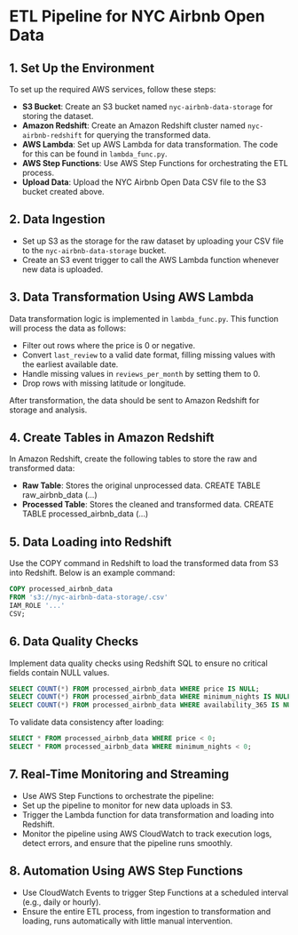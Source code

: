 # ETL Pipeline for NYC Airbnb Open Data

## 1. Set Up the Environment

To set up the required AWS services, follow these steps:

- **S3 Bucket**: Create an S3 bucket named `nyc-airbnb-data-storage` for storing the dataset.
- **Amazon Redshift**: Create an Amazon Redshift cluster named `nyc-airbnb-redshift` for querying the transformed data.
- **AWS Lambda**: Set up AWS Lambda for data transformation. The code for this can be found in `lambda_func.py`.
- **AWS Step Functions**: Use AWS Step Functions for orchestrating the ETL process.
- **Upload Data**: Upload the NYC Airbnb Open Data CSV file to the S3 bucket created above.

## 2. Data Ingestion

- Set up S3 as the storage for the raw dataset by uploading your CSV file to the `nyc-airbnb-data-storage` bucket.
- Create an S3 event trigger to call the AWS Lambda function whenever new data is uploaded.

## 3. Data Transformation Using AWS Lambda

Data transformation logic is implemented in `lambda_func.py`. This function will process the data as follows:
- Filter out rows where the price is 0 or negative.
- Convert `last_review` to a valid date format, filling missing values with the earliest available date.
- Handle missing values in `reviews_per_month` by setting them to 0.
- Drop rows with missing latitude or longitude.

After transformation, the data should be sent to Amazon Redshift for storage and analysis.

## 4. Create Tables in Amazon Redshift

In Amazon Redshift, create the following tables to store the raw and transformed data:

- **Raw Table**: Stores the original unprocessed data. CREATE TABLE raw_airbnb_data (...)
- **Processed Table**: Stores the cleaned and transformed data. CREATE TABLE processed_airbnb_data (...)

## 5. Data Loading into Redshift
Use the COPY command in Redshift to load the transformed data from S3 into Redshift. Below is an example command:

```sql
COPY processed_airbnb_data
FROM 's3://nyc-airbnb-data-storage/.csv'
IAM_ROLE '...'
CSV;
```

## 6. Data Quality Checks
Implement data quality checks using Redshift SQL to ensure no critical fields contain NULL values.

```sql
SELECT COUNT(*) FROM processed_airbnb_data WHERE price IS NULL;
SELECT COUNT(*) FROM processed_airbnb_data WHERE minimum_nights IS NULL;
SELECT COUNT(*) FROM processed_airbnb_data WHERE availability_365 IS NULL;
```
To validate data consistency after loading:
```sql
SELECT * FROM processed_airbnb_data WHERE price < 0;
SELECT * FROM processed_airbnb_data WHERE minimum_nights < 0;
```

## 7. Real-Time Monitoring and Streaming
- Use AWS Step Functions to orchestrate the pipeline:
- Set up the pipeline to monitor for new data uploads in S3.
- Trigger the Lambda function for data transformation and loading into Redshift.
- Monitor the pipeline using AWS CloudWatch to track execution logs, detect errors, and ensure that the pipeline runs smoothly.

## 8. Automation Using AWS Step Functions
- Use CloudWatch Events to trigger Step Functions at a scheduled interval (e.g., daily or hourly).
- Ensure the entire ETL process, from ingestion to transformation and loading, runs automatically with little manual intervention.
